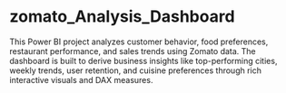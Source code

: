# zomato_Analysis_Dashboard
This Power BI project analyzes customer behavior, food preferences, restaurant performance, and sales trends using Zomato data. The dashboard is built to derive business insights like top-performing cities, weekly trends, user retention, and cuisine preferences through rich interactive visuals and DAX measures.
